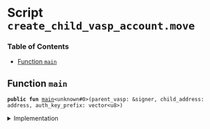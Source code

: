 
<a name="SCRIPT"></a>

# Script `create_child_vasp_account.move`

### Table of Contents

-  [Function `main`](#SCRIPT_main)



<a name="SCRIPT_main"></a>

## Function `main`



<pre><code><b>public</b> <b>fun</b> <a href="#SCRIPT_main">main</a>&lt;unknown#0&gt;(parent_vasp: &signer, child_address: address, auth_key_prefix: vector&lt;u8&gt;)
</code></pre>



<details>
<summary>Implementation</summary>


<pre><code><b>fun</b> <a href="#SCRIPT_main">main</a>&lt;CoinType&gt;(parent_vasp: &signer, child_address: address, auth_key_prefix: vector&lt;u8&gt;) {
    <a href="../../modules/doc/libra_account.md#0x0_LibraAccount_create_child_vasp_account">LibraAccount::create_child_vasp_account</a>&lt;CoinType&gt;(child_address, auth_key_prefix, parent_vasp)
}
</code></pre>



</details>
